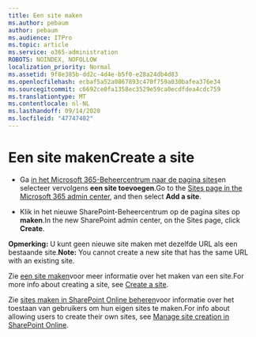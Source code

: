 ```yaml
---
title: Een site maken
ms.author: pebaum
author: pebaum
ms.audience: ITPro
ms.topic: article
ms.service: o365-administration
ROBOTS: NOINDEX, NOFOLLOW
localization_priority: Normal
ms.assetid: 9f8e385b-dd2c-4d4e-b5f0-e28a24db4d83
ms.openlocfilehash: ecbaf5a52a0867893c470f759a030bafea376e34
ms.sourcegitcommit: c6692ce0fa1358ec3529e59ca0ecdfdea4cdc759
ms.translationtype: MT
ms.contentlocale: nl-NL
ms.lasthandoff: 09/14/2020
ms.locfileid: "47747402"
---
```

# <a name="create-a-site"></a><span data-ttu-id="5d5d4-102">Een site maken</span><span class="sxs-lookup"><span data-stu-id="5d5d4-102">Create a site</span></span>

- <span data-ttu-id="5d5d4-103">Ga [in het Microsoft 365-Beheercentrum naar de pagina sites](https://portal.office.com/adminportal/home#/SitesList)en selecteer vervolgens **een site toevoegen**.</span><span class="sxs-lookup"><span data-stu-id="5d5d4-103">Go to the [Sites page in the Microsoft 365 admin center](https://portal.office.com/adminportal/home#/SitesList), and then select **Add a site**.</span></span> 
    
- <span data-ttu-id="5d5d4-104">Klik in het nieuwe SharePoint-Beheercentrum op de pagina sites op **maken**.</span><span class="sxs-lookup"><span data-stu-id="5d5d4-104">In the new SharePoint admin center, on the Sites page, click **Create**.</span></span> 
    
<span data-ttu-id="5d5d4-105">**Opmerking:** U kunt geen nieuwe site maken met dezelfde URL als een bestaande site.</span><span class="sxs-lookup"><span data-stu-id="5d5d4-105">**Note:** You cannot create a new site that has the same URL with an existing site.</span></span> 
  
<span data-ttu-id="5d5d4-106">Zie [een site maken](https://go.microsoft.com/fwlink/?linkid=866295)voor meer informatie over het maken van een site.</span><span class="sxs-lookup"><span data-stu-id="5d5d4-106">For more info about creating a site, see [Create a site](https://go.microsoft.com/fwlink/?linkid=866295).</span></span>
  
<span data-ttu-id="5d5d4-107">Zie [sites maken in SharePoint Online beheren](https://go.microsoft.com/fwlink/?linkid=866296)voor informatie over het toestaan van gebruikers om hun eigen sites te maken.</span><span class="sxs-lookup"><span data-stu-id="5d5d4-107">For info about allowing users to create their own sites, see [Manage site creation in SharePoint Online](https://go.microsoft.com/fwlink/?linkid=866296).</span></span>
  

